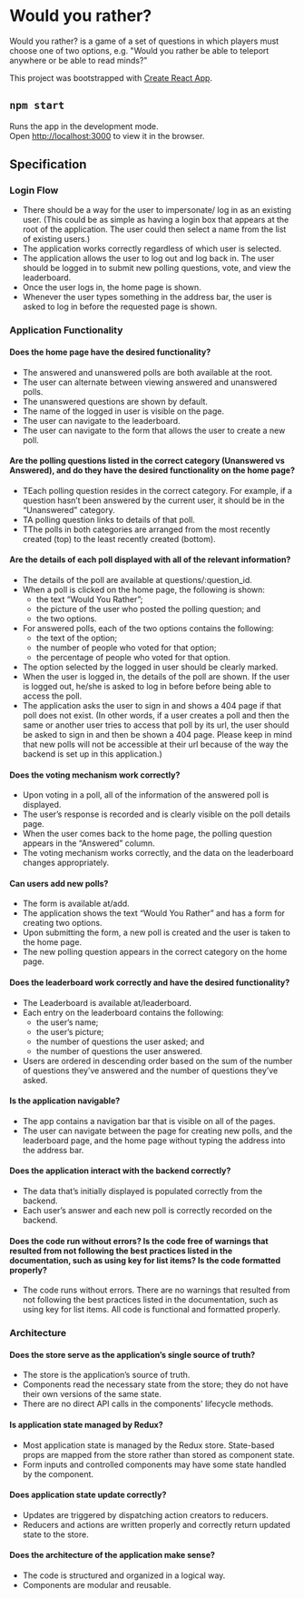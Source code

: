 # Would you rather?

Would you rather? is a game of a set of questions in which players must choose one of two options, e.g. "Would you rather be able to teleport anywhere or be able to read minds?"

This project was bootstrapped with [Create React App](https://github.com/facebook/create-react-app).

## `npm start`

Runs the app in the development mode.<br>
Open [http://localhost:3000](http://localhost:3000) to view it in the browser.

## Specification

### Login Flow

- There should be a way for the user to impersonate/ log in as an existing user. (This could be as simple as having a login box that appears at the root of the application. The user could then select a name from the list of existing users.)
- The application works correctly regardless of which user is selected.
- The application allows the user to log out and log back in. The user should be logged in to submit new polling questions, vote, and view the leaderboard.
- Once the user logs in, the home page is shown.
- Whenever the user types something in the address bar, the user is asked to log in before the requested page is shown.

### Application Functionality

#### Does the home page have the desired functionality?

- The answered and unanswered polls are both available at the root.
- The user can alternate between viewing answered and unanswered polls.
- The unanswered questions are shown by default.
- The name of the logged in user is visible on the page.
- The user can navigate to the leaderboard.
- The user can navigate to the form that allows the user to create a new poll.

#### Are the polling questions listed in the correct category (Unanswered vs Answered), and do they have the desired functionality on the home page?

- TEach polling question resides in the correct category. For example, if a question hasn’t been answered by the current user, it should be in the “Unanswered” category.
- TA polling question links to details of that poll.
- TThe polls in both categories are arranged from the most recently created (top) to the least recently created (bottom).

#### Are the details of each poll displayed with all of the relevant information?

- The details of the poll are available at questions/:question_id.
- When a poll is clicked on the home page, the following is shown:
  - the text “Would You Rather”;
  - the picture of the user who posted the polling question; and
  - the two options.
- For answered polls, each of the two options contains the following:
  - the text of the option;
  - the number of people who voted for that option;
  - the percentage of people who voted for that option.
- The option selected by the logged in user should be clearly marked.
- When the user is logged in, the details of the poll are shown. If the user is logged out, he/she is asked to log in before before being able to access the poll.
- The application asks the user to sign in and shows a 404 page if that poll does not exist. (In other words, if a user creates a poll and then the same or another user tries to access that poll by its url, the user should be asked to sign in and then be shown a 404 page. Please keep in mind that new polls will not be accessible at their url because of the way the backend is set up in this application.)

#### Does the voting mechanism work correctly?

- Upon voting in a poll, all of the information of the answered poll is displayed.
- The user’s response is recorded and is clearly visible on the poll details page.
- When the user comes back to the home page, the polling question appears in the “Answered” column.
- The voting mechanism works correctly, and the data on the leaderboard changes appropriately.

#### Can users add new polls?

- The form is available at/add.
- The application shows the text “Would You Rather” and has a form for creating two options.
- Upon submitting the form, a new poll is created and the user is taken to the home page.
- The new polling question appears in the correct category on the home page.

#### Does the leaderboard work correctly and have the desired functionality?

- The Leaderboard is available at/leaderboard.
- Each entry on the leaderboard contains the following:
  - the user’s name;
  - the user’s picture;
  - the number of questions the user asked; and
  - the number of questions the user answered.
- Users are ordered in descending order based on the sum of the number of questions they’ve answered and the number of questions they’ve asked.

#### Is the application navigable?

- The app contains a navigation bar that is visible on all of the pages.
- The user can navigate between the page for creating new polls, and the leaderboard page, and the home page without typing the address into the address bar.

#### Does the application interact with the backend correctly?

- The data that’s initially displayed is populated correctly from the backend.
- Each user’s answer and each new poll is correctly recorded on the backend.

#### Does the code run without errors? Is the code free of warnings that resulted from not following the best practices listed in the documentation, such as using key for list items? Is the code formatted properly?

- The code runs without errors. There are no warnings that resulted from not following the best practices listed in the documentation, such as using key for list items. All code is functional and formatted properly.

### Architecture

#### Does the store serve as the application’s single source of truth?

- The store is the application’s source of truth.
- Components read the necessary state from the store; they do not have their own versions of the same state.
- There are no direct API calls in the components' lifecycle methods.

#### Is application state managed by Redux?

- Most application state is managed by the Redux store. State-based props are mapped from the store rather than stored as component state.
- Form inputs and controlled components may have some state handled by the component.

#### Does application state update correctly?

- Updates are triggered by dispatching action creators to reducers.
- Reducers and actions are written properly and correctly return updated state to the store.

#### Does the architecture of the application make sense?

- The code is structured and organized in a logical way.
- Components are modular and reusable.
